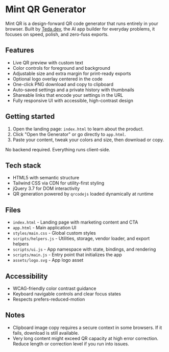# Mint QR Generator

Mint QR is a design-forward QR code generator that runs entirely in your browser. Built by [Teda.dev](https://teda.dev), the AI app builder for everyday problems, it focuses on speed, polish, and zero-fuss exports.

## Features
- Live QR preview with custom text
- Color controls for foreground and background
- Adjustable size and extra margin for print-ready exports
- Optional logo overlay centered in the code
- One-click PNG download and copy to clipboard
- Auto-saved settings and a private history with thumbnails
- Shareable links that encode your settings in the URL
- Fully responsive UI with accessible, high-contrast design

## Getting started
1. Open the landing page: `index.html` to learn about the product.
2. Click "Open the Generator" or go directly to `app.html`.
3. Paste your content, tweak your colors and size, then download or copy.

No backend required. Everything runs client-side.

## Tech stack
- HTML5 with semantic structure
- Tailwind CSS via CDN for utility-first styling
- jQuery 3.7 for DOM interactivity
- QR generation powered by `qrcodejs` loaded dynamically at runtime

## Files
- `index.html` - Landing page with marketing content and CTA
- `app.html` - Main application UI
- `styles/main.css` - Global custom styles
- `scripts/helpers.js` - Utilities, storage, vendor loader, and export helpers
- `scripts/ui.js` - App namespace with state, bindings, and rendering
- `scripts/main.js` - Entry point that initializes the app
- `assets/logo.svg` - App logo asset

## Accessibility
- WCAG-friendly color contrast guidance
- Keyboard navigable controls and clear focus states
- Respects prefers-reduced-motion

## Notes
- Clipboard image copy requires a secure context in some browsers. If it fails, download is still available.
- Very long content might exceed QR capacity at high error correction. Reduce length or correction level if you run into issues.
